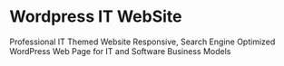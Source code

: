 # Wordpress IT WebSite
 Professional IT Themed  Website
 Responsive, Search Engine Optimized WordPress Web Page for IT and Software Business Models
